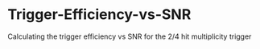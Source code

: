 # Trigger-Efficiency-vs-SNR
Calculating the trigger efficiency vs SNR for the 2/4 hit multiplicity trigger
